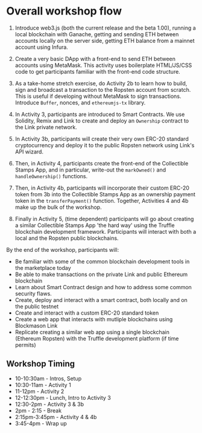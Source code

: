 # Overall workshop flow

1. Introduce web3.js (both the current release and the beta 1.00), running a local blockchain with Ganache, getting and sending ETH between accounts locally on the server side, getting ETH balance from a mainnet account using Infura.

2. Create a very basic DApp with a front-end to send ETH between accounts using MetaMask. This activity uses boilerplate HTML/JS/CSS code to get participants familiar with the front-end code structure. 

3. As a take-home stretch exercise, do Activity 2b to learn how to build, sign and broadcast a transaction to the Ropsten account from scratch. This is useful if developing without MetaMask to sign transactions. Introduce `Buffer`, nonces, and `ethereumjs-tx` library. 
   
4. In Activity 3, participants are introduced to Smart Contracts. We use Solidity, Remix and Link to create and deploy an `Ownership` contract to the Link private network. 

5. In Activity 3b, participants will create their very own ERC-20 standard cryptocurrency and deploy it to the public Ropsten network using Link's API wizard.
   
6. Then, in Activity 4, participants create the front-end of the Collectible Stamps App, and in particular, write-out the `markOwned()` and `handleOwnership()` functions.

7. Then, in Activity 4b, participants will incorporate their custom ERC-20 token from 3b into the Collectible Stamps App as an ownership payment token in the `transferPayment()` function. Together, Activities 4 and 4b make up the bulk of the workshop.

8. Finally in Activity 5, (time dependent) participants will go about creating a similar Collectible Stamps App 'the hard way' using the Truffle blockchain development framework. Participants will interact with both a local and the Ropsten public blockchains. 


By the end of the workshop, participants will:
* Be familiar with some of the common blockchain development tools in the marketplace today
* Be able to make transactions on the private Link and public Ethereum blockchain
* Learn about Smart Contract design and how to address some common security flaws. 
* Create, deploy and interact with a smart contract, both locally and on the public testnet
* Create and interact with a custom ERC-20 standard token
* Create a web app that interacts with mutliple blockchains using Blockmason Link
* Replicate creating a similar web app using a single blockchain (Ethereum Ropsten) with the Truffle development platform (if time permits)

## Workshop Timing
* 10-10:30am    - Intros, Setup
* 10:30-11am    - Activity 1
* 11-12pm       - Activity 2
* 12-12:30pm    - Lunch, Intro to Activity 3
* 12:30-2pm     - Activity 3 & 3b
* 2pm - 2:15    - Break
* 2:15pm-3:45pm - Activity 4 & 4b
* 3:45-4pm      - Wrap up
